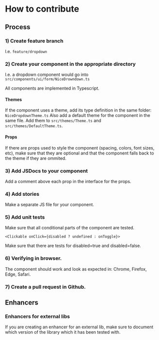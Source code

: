 # How to contribute

## Process

### 1) Create feature branch

I.e. `feature/dropdown`

### 2) Create your component in the appropriate directory

I.e. a dropdown component would go into `src/components/ui/form/NiceDrowndown.ts`

All components are implemented in Typescript.

#### Themes

If the component uses a theme, add its type definition in the same folder: `NiceDropdownTheme.ts`
Also add a default theme for the component in the same file.
Add them to `src/themes/Theme.ts` and `src/themes/DefaultTheme.ts`.

#### Props

If there are props used to style the component (spacing, colors, font sizes, etc), make sure that they are optional and that the component falls back to the theme if they are ommited.

### 3) Add JSDocs to your component

Add a comment above each prop in the interface for the props.

### 4) Add stories

Make a separate JS file for your component.

### 5) Add unit tests

Make sure that all conditional parts of the component are tested.

```
<Clickable onClick={disabled ? undefined : onToggle}>
```

Make sure that there are tests for disabled=true and disabled=false.

### 6) Verifying in browser.

The component should work and look as expected in:
Chrome, Firefox, Edge, Safari.

### 7) Create a pull request in Github.

## Enhancers

### Enhancers for external libs

If you are creating an enhancer for an external lib, make sure to document which version of the library which it has been tested with.
